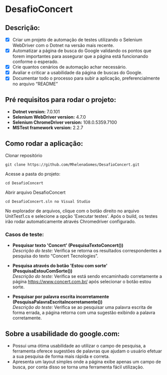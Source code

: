 # DesafioConcert

## Descrição:
- [x] Criar um projeto de automação de testes utilizando o Selenium WebDriver com o Dotnet na
versão mais recente. 
- [x] Automatizar a página de busca do Google validando os pontos que forem importantes para assegurar que a página está funcionando conforme o esperado. 
- [x] Crie quantos cenários de automação achar necessário.
- [x] Avaliar e criticar a usabilidade da página de buscas do Google.
- [x] Documentar todo o processo para subir a aplicação, preferencialmente no arquivo
“README”

## Pré requisitos para rodar o projeto: 
- **Dotnet version:** 7.0.101
- **Selenium WebDriver version:** 4.7.0 
- **Selenium ChromeDriver version:** 108.0.5359.7100
- **MSTest framework version:** 2.2.7

## Como rodar a aplicação:

Clonar repositório 
```
git clone https://github.com/MhelenaGomes/DesafioConcert.git
```

Acesse a pasta do projeto:
```
cd DesafioConcert
```

Abrir arquivo DesafioConcert
```
cd DesafioConcert.sln no Visual Studio
```
No explorador de arquivos, clique com o botão direito no arquivo UnitTest1.cs e selecione a opção 'Executar testes'.
Após o build, os testes irão rodar automaticamente através Chromedriver configurado.

### Casos de teste:
- **Pesquisar texto 'Concert' (PesquisaTextoConcert())**  
_Descrição do teste:_ Verifica se retorna os resultados correspondentes a pesquisa do texto “Concert Tecnologies”.

- **Pesquisa através do botão 'Estou com sorte' (PesquisaEstouComSorte())**   
_Descrição do teste:_ Verifica se está sendo encaminhado corretamente a página https://www.concert.com.br/ após selecionar o botão estou sorte.

- **Pesquisar por palavra escrita incorretamente (PesquisaPalavraEscritaIncorretamente())**  
_Descrição do teste:_ Verifica se ao pesquisar uma palavra escrita de forma errada, a página retorna com uma sugestão exibindo a palavra corretamente.

## Sobre a usabilidade do google.com:
- Possui uma ótima usabilidade ao utilizar o campo de pesquisa, a ferramenta oferece sugestões de palavras que ajudam o usuário efetuar a sua pesquisa de forma mais rápida e correta.
- Apresenta um layout simples onde a página exibe apenas um campo de busca, por conta disso se torna uma ferramenta fácil utilização.

